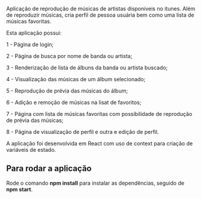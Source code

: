 Aplicação de reprodução de músicas de artistas disponíveis no itunes. Além de reproduzir músicas, cria perfil de pessoa usuária bem como uma lista de músicas favoritas.

Esta aplicação possui:

1 - Página de login;

2 - Página de busca por nome de banda ou artista;

3 - Renderização de lista de álbuns da banda ou artista buscado;

4 - Visualização das músicas de um álbum selecionado;

5 - Reprodução de prévia das músicas do álbum;

6 - Adição e remoção de músicas na lisat de favoritos;

7 - Página com lista de músicas favoritas com possibilidade de reprodução de prévia das músicas;

8 - Página de visualização de perfil e outra e edição de perfil.

A aplicação foi desenvolvida em React com uso de context para criação de variáveis de estado. 

## Para rodar a aplicação ##
Rode o comando **npm install** para instalar as dependências, seguido de **npm start**.
